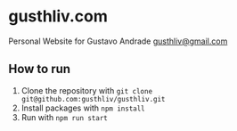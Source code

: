 # gusthliv.com

Personal Website for Gustavo Andrade <gusthliv@gmail.com>

## How to run

1. Clone the repository with `git clone git@github.com:gusthliv/gusthliv.git`
2. Install packages with `npm install`
3. Run with `npm run start`
